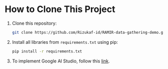 # How to Clone This Project

1. Clone this repository:
    ```sh
    git clone https://github.com/Rizukaf-id/RAMIR-data-gathering-demo.git
    ```

2. Install all libraries from `requirements.txt` using pip:
    ```sh
    pip install -r requirements.txt
    ```

3. To implement Google AI Studio, follow this [link](https://ai.google.dev/gemini-api/docs?hl=id).